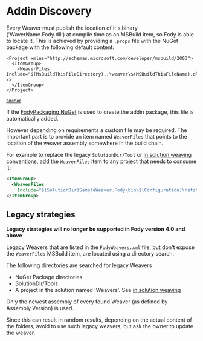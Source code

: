 <!--
GENERATED FILE - DO NOT EDIT
This file was generated by [MarkdownSnippets](https://github.com/SimonCropp/MarkdownSnippets).
Source File: /pages/mdsource/addin-discovery.source.md
To change this file edit the source file and then run MarkdownSnippets.
-->

# Addin Discovery

Every Weaver must publish the location of it's binary ('WaverName.Fody.dll') at compile time as an MSBuild item, so Fody is able to locate it. This is achieved by providing a `.props` file with the NuGet package with the following default content:

<!-- snippet: Weaver.props -->
<a id='56649f14'></a>
```props
<Project xmlns="http://schemas.microsoft.com/developer/msbuild/2003">
  <ItemGroup>
    <WeaverFiles Include="$(MsBuildThisFileDirectory)..\weaver\$(MSBuildThisFileName).dll" />
  </ItemGroup>
</Project>
```
<sup><a href='#56649f14' title='Start of snippet'>anchor</a></sup>
<!-- endSnippet -->

If the [FodyPackaging NuGet](addin-packaging.md#FodyPackaging-NuGet-Package) is used to create the addin package, this file is automatically added.

However depending on requirements a custom file may be required. The important part is to provide an item named `WeaverFiles` that points to the location of the weaver assembly somewhere in the build chain.

For example to replace the legacy `SolutionDir/Tool` or [in solution weaving](in-solution-weaving.md) conventions, add the `WeaverFiles` item to any project that needs to consume it:

```xml
<ItemGroup>
  <WeaverFiles
    Include="$(SolutionDir)SampleWeaver.Fody\bin\$(Configuration)\netstandard2.0\SampleWeaver.Fody.dll" />
</ItemGroup>
```


## Legacy strategies

**Legacy strategies will no longer be supported in Fody version 4.0 and above**

Legacy Weavers that are listed in the `FodyWeavers.xml` file, but don't expose the `WeaverFiles` MSBuild item, are located using a directory search.

The following directories are searched for legacy Weavers

 * NuGet Package directories
 * SolutionDir/Tools
 * A project in the solution named 'Weavers'. See [in solution weaving](in-solution-weaving.md)

Only the newest assembly of every found Weaver (as defined by Assembly.Version) is used.

Since this can result in random results, depending on the actual content of the folders, avoid to use such legacy weavers, but ask the owner to update the weaver.
